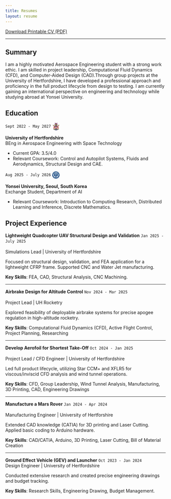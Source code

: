 ```yaml
---
title: Resumes
layout: resume
--- 
```


<a href="/assets/files/CV-Reece-Jones.pdf" class="button">Download Printable CV (PDF)</a>

---
## Summary

I am a highly motivated Aerospace Engineering student with a strong work ethic. I am skilled in project leadership, Computational Fluid Dynamics (CFD), and Computer-Aided Design (CAD).Through group projects at the University of Hertfordshire, I have developed a professional approach and proficiency in the full product lifecycle from design to testing. I am currently gaining an international perspective on engineering and technology while studying abroad at Yonsei University.

## Education

`Sept 2022 - May 2027`
<img src="/images/uh-logo.png" alt="University of Hertfordshire Logo" style="height: 25px; vertical-align: middle; margin-right: 10px;">

__University of Hertfordshire__
<br>
BEng in Aerospace Engineering with Space Technology
- Current GPA: 3.5/4.0
- Relevant Coursework: Control and Autopilot Systems, Fluids and Aerodynamics, Structural Design and CAE.

`Aug 2025 - July 2026`
<img src="/images/yonsei-logo.png" alt="Yonsei University Logo" style="height: 25px; vertical-align: middle; margin-right: 10px;"> 

__Yonsei University, Seoul, South Korea__
<br>
Exchange Student, Department of AI
- Relevant Coursework: Introduction to Computing Research, Distributed Learning and Inference, Discrete Mathematics.

## Project Experience

__Lightweight Quadcopter UAV Structural Design and Validation__
`Jan 2025 - July 2025`  
<br>Simulations Lead | University of Hertfordshire

Focused on structural design, validation, and FEA application for a lightweight CFRP frame. Supported CNC and Water Jet manufacturing.

__Key Skills__: FEA, CAD, Structural Analysis, CNC Machining.

---

__Airbrake Design for Altitude Control__
`Nov 2024 - Mar 2025`  
<br>Project Lead | UH Rocketry

Explored feasibility of deployable airbrake systems for precise apogee regulation in high-altitude rocketry.

__Key Skills__: Computational Fluid Dynamics (CFD), Active Flight Control, Project Planning, Researching

---

__Develop Aerofoil for Shortest Take-Off__ 
`Oct 2024 - Jan 2025`  
<br>Project Lead / CFD Engineer | University of Hertfordshire 

Led full product lifecycle, utilizing Star CCM+ and XFLR5 for viscous/inviscid CFD analysis and wind tunnel operations.

__Key Skills__: CFD, Group Leadership, Wind Tunnel Analysis, Manufacturing, 3D Printing, CAD, Engineering Drawings

---

__Manufacture a Mars Rover__
`Jan 2024 - Apr 2024`  
<br>Manufacturing Engineer | University of Hertforshire

Extended CAD knowledge (CATIA) for 3D printing and Laser Cutting. Applied basic coding to Arduino hardware.

__Key Skills__: CAD/CATIA, Arduino, 3D Printing, Laser Cutting, Bill of Material Creation

---

__Ground Effect Vehicle (GEV) and Launcher__
`Oct 2023 - Jan 2024` 
<br>Design Engineer | University of Hertfordshire 

Conducted extensive research and created precise engineering drawings and budget tracking.

__Key Skills__: Research Skills, Engineering Drawing, Budget Management.





